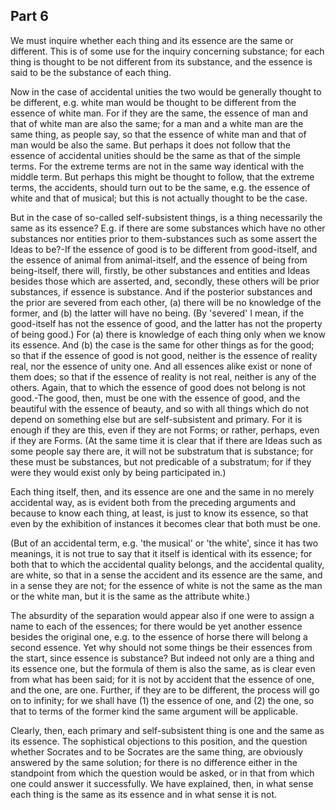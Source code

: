 ## Part 6

We must inquire whether each thing and its essence are the same or different.
This is of some use for the inquiry concerning substance; for each thing is thought to be not different from its substance, and the essence is said to be the substance of each thing.

Now in the case of accidental unities the two would be generally thought to be different, e.g.
white man would be thought to be different from the essence of white man.
For if they are the same, the essence of man and that of white man are also the same; for a man and a white man are the same thing, as people say, so that the essence of white man and that of man would be also the same.
But perhaps it does not follow that the essence of accidental unities should be the same as that of the simple terms.
For the extreme terms are not in the same way identical with the middle term.
But perhaps this might be thought to follow, that the extreme terms, the accidents, should turn out to be the same, e.g.
the essence of white and that of musical; but this is not actually thought to be the case.

But in the case of so-called self-subsistent things, is a thing necessarily the same as its essence?
E.g.
if there are some substances which have no other substances nor entities prior to them-substances such as some assert the Ideas to be?-If the essence of good is to be different from good-itself, and the essence of animal from animal-itself, and the essence of being from being-itself, there will, firstly, be other substances and entities and Ideas besides those which are asserted, and, secondly, these others will be prior substances, if essence is substance.
And if the posterior substances and the prior are severed from each other, (a) there will be no knowledge of the former, and (b) the latter will have no being.
(By 'severed' I mean, if the good-itself has not the essence of good, and the latter has not the property of being good.)
For (a) there is knowledge of each thing only when we know its essence.
And (b) the case is the same for other things as for the good; so that if the essence of good is not good, neither is the essence of reality real, nor the essence of unity one.
And all essences alike exist or none of them does; so that if the essence of reality is not real, neither is any of the others.
Again, that to which the essence of good does not belong is not good.-The good, then, must be one with the essence of good, and the beautiful with the essence of beauty, and so with all things which do not depend on something else but are self-subsistent and primary.
For it is enough if they are this, even if they are not Forms; or rather, perhaps, even if they are Forms.
(At the same time it is clear that if there are Ideas such as some people say there are, it will not be substratum that is substance; for these must be substances, but not predicable of a substratum; for if they were they would exist only by being participated in.)

Each thing itself, then, and its essence are one and the same in no merely accidental way, as is evident both from the preceding arguments and because to know each thing, at least, is just to know its essence, so that even by the exhibition of instances it becomes clear that both must be one.

(But of an accidental term, e.g.
'the musical' or 'the white', since it has two meanings, it is not true to say that it itself is identical with its essence; for both that to which the accidental quality belongs, and the accidental quality, are white, so that in a sense the accident and its essence are the same, and in a sense they are not; for the essence of white is not the same as the man or the white man, but it is the same as the attribute white.)

The absurdity of the separation would appear also if one were to assign a name to each of the essences; for there would be yet another essence besides the original one, e.g.
to the essence of horse there will belong a second essence.
Yet why should not some things be their essences from the start, since essence is substance?
But indeed not only are a thing and its essence one, but the formula of them is also the same, as is clear even from what has been said; for it is not by accident that the essence of one, and the one, are one.
Further, if they are to be different, the process will go on to infinity; for we shall have (1) the essence of one, and (2) the one, so that to terms of the former kind the same argument will be applicable.

Clearly, then, each primary and self-subsistent thing is one and the same as its essence.
The sophistical objections to this position, and the question whether Socrates and to be Socrates are the same thing, are obviously answered by the same solution; for there is no difference either in the standpoint from which the question would be asked, or in that from which one could answer it successfully.
We have explained, then, in what sense each thing is the same as its essence and in what sense it is not.

